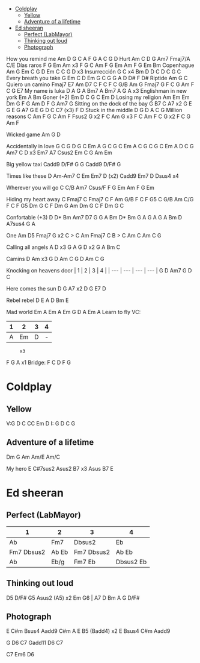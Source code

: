 
- [Coldplay](#coldplay)
  - [Yellow](#yellow)
  - [Adventure of a lifetime](#adventure-of-a-lifetime)
- [Ed sheeran](#ed-sheeran)
  - [Perfect (LabMayor)](#perfect-labmayor)
  - [Thinking out loud](#thinking-out-loud)
  - [Photograph](#photograph)
















How you remind me
Am D G C
A F G
A C G D
Hurt
Am C D
G Am7 Fmaj7/A C/E
Días raros
F G Em Am x3
F G C Am
F G Em Am
F G Em Bm
Copenhague
Am G
Em C G D
Em C
C G D x3
Insurrección
G C x4
Bm D
D C D C
G C
Every breath you take
G Em C D Em
G C G
G A D
D# F D#
Riptide
Am G C
Quiero un camino
Fmaj7 E7 Am D7
C F C F
C G/B Am G Fmaj7 G
F C G Am
F C G E7
My name is luka
D A G A
Bm7 A Bm7 A
G A x3
Englishman in new york
Em A Bm
Goner (+2)
Em D C G
C Em D
Losing my religion
Am Em
Em Dm G
F G Am D
F G Am7 G
Sitting on the dock of the bay
G B7 C A7 x2
G E G E
G A7 G E
G D C C7 (x3)
F D
Stuck in the middle
D
G D
A C G
Million reasons
C Am F G
C Am F Fsus2 G x2
F C Am G x3
F C
Am F C G x2
F C G Am
F

Wicked game
Am G D

Accidentally in love
G C G D
G C Em A
G C G C
Em A C
G C G C
Em A D C
G Am7 C D x3
Em7 A7 Csus2
Em C G Am Em

Big yellow taxi
Cadd9 D/F# G
G Cadd9 D/F# G

Times like these
D Am-Am7 C
Em Em7 D (x2)
Cadd9 Em7 D Dsus4 x4

Wherever you will go
C C/B Am7 Csus/F
F G Em Am
F G Em

Hiding my heart away
C Fmaj7 C Fmaj7
C F Am G/B F C F G5
C G/B Am C/G F C F G5
Dm G C F
Dm G Am
Dm G C F
Dm G C

Confortable (+3)
D D* Bm Am7 D7 G
G A Bm D* Bm
G A G A G A Bm
D A7sus4 G A

One
Am D5 Fmaj7 G x2
C > C Am Fmaj7 C
B > C Am C Am C G

Calling all angels
A D x3
G
A G D x2
G A Bm C

Camins
D Am x3
G D
Am C G D
Am C G

Knocking on heavens door
| 1   | 2   | 3   | 4   |
| --- | --- | --- | --- |
G D Am7
G D C

Here comes the sun
D G A7 x2
D G E7 D

Rebel rebel
D E
A D Bm E

Mad world
Em A Em A
Em G D A
Em A
Learn to fly
VC:

| 1   | 2   | 3   | 4   |
| --- | --- | --- | --- |
| A   | Em  | D   | -   |

         x3
F G A x1
Bridge:
F C D F G

# Coldplay

## Yellow
V:G D C
CC Em D
I: G D C G

## Adventure of a lifetime
Dm G Am Am/E Am/C

My hero
E C#7sus2
Asus2 B7 x3
Asus  B7 E





# Ed sheeran




## Perfect (LabMayor)

| 1          | 2     | 3          | 4         |
| ---------- | ----- | ---------- | --------- |
| Ab         | Fm7   | Dbsus2     | Eb        |
| Fm7 Dbsus2 | Ab Eb | Fm7 Dbsus2 | Ab Eb     |
| Ab         | Eb/g  | Fm7 Eb     | Dbsus2 Eb |

## Thinking out loud
D5 D/F# G5 Asus2 (A5) x2
Em G6 | A7 D
Bm A G D/F#

## Photograph
E C#m Bsus4 Aadd9
C#m A E B5 (Badd4) x2
E Bsus4 C#m Aadd9


G D6 C7
Gadd11 D6 C7

C7 Em6 D6

